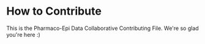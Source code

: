 # How to Contribute

This is the Pharmaco-Epi Data Collaborative Contributing File. We're so glad you're here :) 
